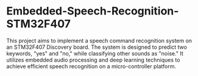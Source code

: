 # Embedded-Speech-Recognition-STM32F407
This project aims to implement a speech command recognition system on an STM32F407 Discovery board. The system is designed to predict two keywords, "yes" and "no," while classifying other sounds as "noise." It utilizes embedded audio processing and deep learning techniques to achieve efficient speech recognition on a micro-controller platform.
